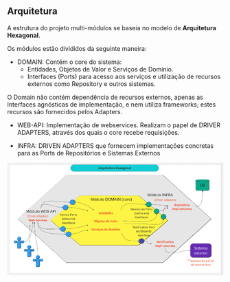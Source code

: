 Arquitetura
-----------

A estrutura do projeto multi-módulos se baseia no modelo de **Arquitetura Hexagonal**.

Os módulos estão divididos da seguinte maneira:

- DOMAIN: Contém o core do sistema: 
  - Entidades, Objetos de Valor e Serviços de Domínio.
  - Interfaces (Ports) para acesso aos serviços e utilização de 
recursos externos como Repository e outros sistemas.

O Domain não contém dependência de recursos externos, apenas as Interfaces agnósticas de implementação,
e nem utiliza frameworks; estes recursos são fornecidos pelos Adapters.

- WEB-API: Implementação de webservices. Realizam o papel de DRIVER ADAPTERS, 
através dos quais o core recebe requisições.

- INFRA: DRIVEN ADAPTERS que fornecem implementações concretas para as Ports
de Repositórios e Sistemas Externos

![Project logo](/docs/image/hexagonal.png?raw=true)
